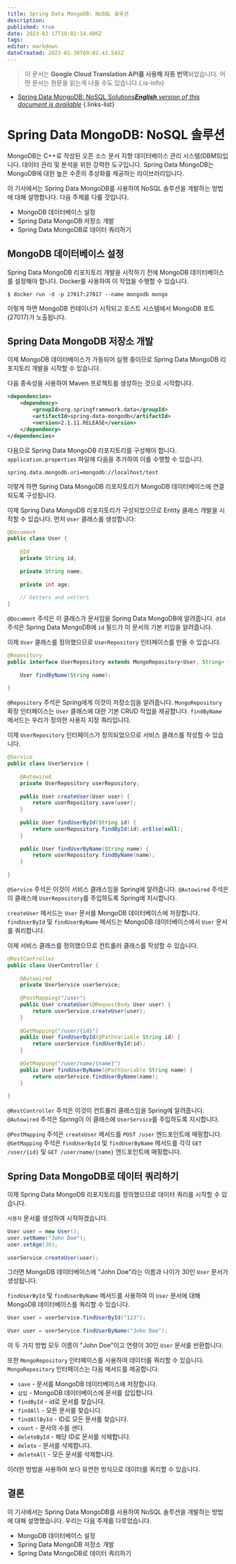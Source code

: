 ```yaml
---
title: Spring Data MongoDB: NoSQL 솔루션
description: 
published: true
date: 2023-02-17T18:02:14.406Z
tags: 
editor: markdown
dateCreated: 2023-01-30T09:02:43.545Z
---
```


> 이 문서는 **Google Cloud Translation API를 사용해 자동 번역**되었습니다.
어떤 문서는 원문을 읽는게 나을 수도 있습니다.{.is-info}
- [Spring Data MongoDB: NoSQL Solutions***English** version of this document is available*](/en/Knowledge-base/Spring-Boot/spring-data-mongodb-nosql-solutions)
{.links-list}


# Spring Data MongoDB: NoSQL 솔루션

MongoDB는 C++로 작성된 오픈 소스 문서 지향 데이터베이스 관리 시스템(DBMS)입니다. 데이터 관리 및 분석을 위한 강력한 도구입니다. Spring Data MongoDB는 MongoDB에 대한 높은 수준의 추상화를 제공하는 라이브러리입니다.

이 기사에서는 Spring Data MongoDB를 사용하여 NoSQL 솔루션을 개발하는 방법에 대해 설명합니다. 다음 주제를 다룰 것입니다.

* MongoDB 데이터베이스 설정
* Spring Data MongoDB 저장소 개발
* Spring Data MongoDB로 데이터 쿼리하기

## MongoDB 데이터베이스 설정

Spring Data MongoDB 리포지토리 개발을 시작하기 전에 MongoDB 데이터베이스를 설정해야 합니다. Docker를 사용하여 이 작업을 수행할 수 있습니다.

```
$ docker run -d -p 27017:27017 --name mongodb mongo
```

이렇게 하면 MongoDB 컨테이너가 시작되고 호스트 시스템에서 MongoDB 포트(27017)가 노출됩니다.

## Spring Data MongoDB 저장소 개발

이제 MongoDB 데이터베이스가 가동되어 실행 중이므로 Spring Data MongoDB 리포지토리 개발을 시작할 수 있습니다.

다음 종속성을 사용하여 Maven 프로젝트를 생성하는 것으로 시작합니다.

```xml
<dependencies>
    <dependency>
        <groupId>org.springframework.data</groupId>
        <artifactId>spring-data-mongodb</artifactId>
        <version>2.1.11.RELEASE</version>
    </dependency>
</dependencies>
```

다음으로 Spring Data MongoDB 리포지토리를 구성해야 합니다. `application.properties` 파일에 다음을 추가하여 이를 수행할 수 있습니다.

```properties
spring.data.mongodb.uri=mongodb://localhost/test
```

이렇게 하면 Spring Data MongoDB 리포지토리가 MongoDB 데이터베이스에 연결되도록 구성됩니다.

이제 Spring Data MongoDB 리포지토리가 구성되었으므로 Entity 클래스 개발을 시작할 수 있습니다. 먼저 `User` 클래스를 생성합니다:

```java
@Document
public class User {
 
    @Id
    private String id;
 
    private String name;
 
    private int age;
 
    // Getters and setters
}
```

`@Document` 주석은 이 클래스가 문서임을 Spring Data MongoDB에 알려줍니다. `@Id` 주석은 Spring Data MongoDB에 `id` 필드가 이 문서의 기본 키임을 알려줍니다.

이제 `User` 클래스를 정의했으므로 `UserRepository` 인터페이스를 만들 수 있습니다.

```java
@Repository
public interface UserRepository extends MongoRepository<User, String> {
 
    User findByName(String name);
 
}
```

`@Repository` 주석은 Spring에게 이것이 저장소임을 알려줍니다. `MongoRepository` 확장 인터페이스는 `User` 클래스에 대한 기본 CRUD 작업을 제공합니다. `findByName` 메서드는 우리가 정의한 사용자 지정 쿼리입니다.

이제 `UserRepository` 인터페이스가 정의되었으므로 서비스 클래스를 작성할 수 있습니다.

```java
@Service
public class UserService {
 
    @Autowired
    private UserRepository userRepository;
 
    public User createUser(User user) {
        return userRepository.save(user);
    }
 
    public User findUserById(String id) {
        return userRepository.findById(id).orElse(null);
    }
 
    public User findUserByName(String name) {
        return userRepository.findByName(name);
    }
 
}
```

`@Service` 주석은 이것이 서비스 클래스임을 Spring에 알려줍니다. `@Autowired` 주석은 이 클래스에 `UserRepository`를 주입하도록 Spring에 지시합니다.

`createUser` 메서드는 `User` 문서를 MongoDB 데이터베이스에 저장합니다. `findUserById` 및 `findUserByName` 메서드는 MongoDB 데이터베이스에서 `User` 문서를 쿼리합니다.

이제 서비스 클래스를 정의했으므로 컨트롤러 클래스를 작성할 수 있습니다.

```java
@RestController
public class UserController {
 
    @Autowired
    private UserService userService;
 
    @PostMapping("/user")
    public User createUser(@RequestBody User user) {
        return userService.createUser(user);
    }
 
    @GetMapping("/user/{id}")
    public User findUserById(@PathVariable String id) {
        return userService.findUserById(id);
    }
 
    @GetMapping("/user/name/{name}")
    public User findUserByName(@PathVariable String name) {
        return userService.findUserByName(name);
    }
 
}
```

`@RestController` 주석은 이것이 컨트롤러 클래스임을 Spring에 알려줍니다. `@Autowired` 주석은 Spring이 이 클래스에 `UserService`를 주입하도록 지시합니다.

`@PostMapping` 주석은 `createUser` 메서드를 `POST /user` 엔드포인트에 매핑합니다. `@GetMapping` 주석은 `findUserById` 및 `findUserByName` 메서드를 각각 `GET /user/{id}` 및 `GET /user/name/{name}` 엔드포인트에 매핑합니다.

## Spring Data MongoDB로 데이터 쿼리하기

이제 Spring Data MongoDB 리포지토리를 정의했으므로 데이터 쿼리를 시작할 수 있습니다.

`사용자` 문서를 생성하여 시작하겠습니다.

```java
User user = new User();
user.setName("John Doe");
user.setAge(30);
 
userService.createUser(user);
```

그러면 MongoDB 데이터베이스에 "John Doe"라는 이름과 나이가 30인 `User` 문서가 생성됩니다.

`findUserById` 및 `findUserByName` 메서드를 사용하여 이 `User` 문서에 대해 MongoDB 데이터베이스를 쿼리할 수 있습니다.

```java
User user = userService.findUserById("123");
 
User user = userService.findUserByName("John Doe");
```

이 두 가지 방법 모두 이름이 "John Doe"이고 연령이 30인 `User` 문서를 반환합니다.

또한 `MongoRepository` 인터페이스를 사용하여 데이터를 쿼리할 수 있습니다. `MongoRepository` 인터페이스는 다음 메서드를 제공합니다.

* `save` - 문서를 MongoDB 데이터베이스에 저장합니다.
* `삽입` - MongoDB 데이터베이스에 문서를 삽입합니다.
* `findById` - id로 문서를 찾습니다.
* `findAll` - 모든 문서를 찾습니다.
* `findAllById` - ID로 모든 문서를 찾습니다.
* `count` - 문서의 수를 센다.
* `deleteById` - 해당 ID로 문서를 삭제합니다.
* `delete` - 문서를 삭제합니다.
* `deleteAll` - 모든 문서를 삭제합니다.

이러한 방법을 사용하여 보다 유연한 방식으로 데이터를 쿼리할 수 있습니다.

## 결론

이 기사에서는 Spring Data MongoDB를 사용하여 NoSQL 솔루션을 개발하는 방법에 대해 설명했습니다. 우리는 다음 주제를 다루었습니다.

* MongoDB 데이터베이스 설정
* Spring Data MongoDB 저장소 개발
* Spring Data MongoDB로 데이터 쿼리하기